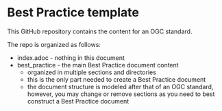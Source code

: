 # Best Practice template

This GitHub repository contains the content for an OGC standard.

The repo is organized as follows:

* index.adoc - nothing in this document
* best_practice - the main Best Practice document content
  - organized in multiple sections and directories
  - this is the only part needed to create a Best Practice document
  - the document structure is modeled after that of an OGC standard, however, you may change or remove sections as you need to best construct a Best Practice document
